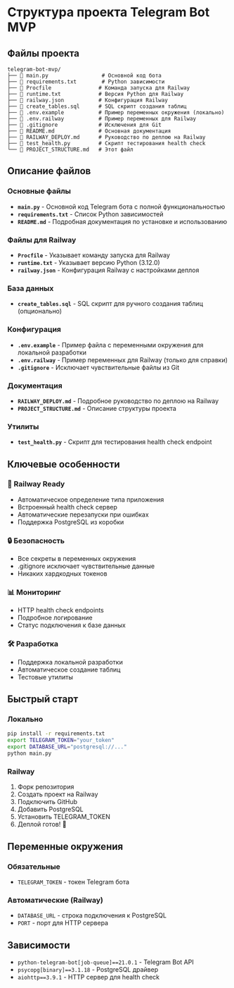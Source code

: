 # Структура проекта Telegram Bot MVP

## Файлы проекта

```
telegram-bot-mvp/
├── 📄 main.py                 # Основной код бота
├── 📄 requirements.txt        # Python зависимости
├── 📄 Procfile               # Команда запуска для Railway
├── 📄 runtime.txt            # Версия Python для Railway
├── 📄 railway.json           # Конфигурация Railway
├── 📄 create_tables.sql      # SQL скрипт создания таблиц
├── 📄 .env.example           # Пример переменных окружения (локально)
├── 📄 .env.railway           # Пример переменных для Railway
├── 📄 .gitignore             # Исключения для Git
├── 📄 README.md              # Основная документация
├── 📄 RAILWAY_DEPLOY.md      # Руководство по деплою на Railway
├── 📄 test_health.py         # Скрипт тестирования health check
└── 📄 PROJECT_STRUCTURE.md   # Этот файл
```

## Описание файлов

### Основные файлы

- **`main.py`** - Основной код Telegram бота с полной функциональностью
- **`requirements.txt`** - Список Python зависимостей
- **`README.md`** - Подробная документация по установке и использованию

### Файлы для Railway

- **`Procfile`** - Указывает команду запуска для Railway
- **`runtime.txt`** - Указывает версию Python (3.12.0)
- **`railway.json`** - Конфигурация Railway с настройками деплоя

### База данных

- **`create_tables.sql`** - SQL скрипт для ручного создания таблиц (опционально)

### Конфигурация

- **`.env.example`** - Пример файла с переменными окружения для локальной разработки
- **`.env.railway`** - Пример переменных для Railway (только для справки)
- **`.gitignore`** - Исключает чувствительные файлы из Git

### Документация

- **`RAILWAY_DEPLOY.md`** - Подробное руководство по деплою на Railway
- **`PROJECT_STRUCTURE.md`** - Описание структуры проекта

### Утилиты

- **`test_health.py`** - Скрипт для тестирования health check endpoint

## Ключевые особенности

### 🚀 Railway Ready
- Автоматическое определение типа приложения
- Встроенный health check сервер
- Автоматические перезапуски при ошибках
- Поддержка PostgreSQL из коробки

### 🔒 Безопасность
- Все секреты в переменных окружения
- .gitignore исключает чувствительные данные
- Никаких хардкодных токенов

### 📊 Мониторинг
- HTTP health check endpoints
- Подробное логирование
- Статус подключения к базе данных

### 🛠 Разработка
- Поддержка локальной разработки
- Автоматическое создание таблиц
- Тестовые утилиты

## Быстрый старт

### Локально
```bash
pip install -r requirements.txt
export TELEGRAM_TOKEN="your_token"
export DATABASE_URL="postgresql://..."
python main.py
```

### Railway
1. Форк репозитория
2. Создать проект на Railway
3. Подключить GitHub
4. Добавить PostgreSQL
5. Установить TELEGRAM_TOKEN
6. Деплой готов! 🎉

## Переменные окружения

### Обязательные
- `TELEGRAM_TOKEN` - токен Telegram бота

### Автоматические (Railway)
- `DATABASE_URL` - строка подключения к PostgreSQL
- `PORT` - порт для HTTP сервера

## Зависимости

- `python-telegram-bot[job-queue]==21.0.1` - Telegram Bot API
- `psycopg[binary]==3.1.18` - PostgreSQL драйвер
- `aiohttp==3.9.1` - HTTP сервер для health check